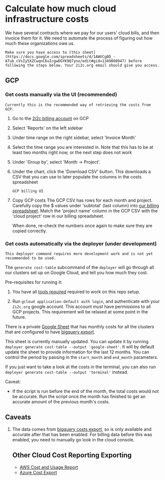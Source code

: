 # Calculate how much cloud infrastructure costs

We have several contracts where we pay for our users' cloud bills,
and then invoice them for it. We need to automate the process of figuring
out how much these organizations owe us.

```{important}
Make sure you have access to [this sheet](https://docs.google.com/spreadsheets/d/1AWVCg0D_-ATub_cVsIy5XZCwqnC6uIcgwDGYK9Q7yno/edit#gid=1349808947) before following the steps below. Your 2i2c.org email should give you access.
```

## GCP

### Get costs manually via the UI (recommended)

```{important}
Currently this is the recommended way of retrieving the costs from GCP.
```

1. Go to the [2i2c billing account](https://console.cloud.google.com/billing/0157F7-E3EA8C-25AC3C/reports;timeRange=CUSTOM_RANGE;from=2024-01-01;to=2024-01-31;dateType=INVOICE_DATE;invoiceCorrections=TAX,BILLING_MODIFICATION?organizationId=184174754493&project=two-eye-two-see) on GCP
2. Select 'Reports' on the left sidebar
3. Under time range on the right sidebar, select 'Invoice Month'
4. Select the time range you are interested in. Note that this has to be at least two months right now, or the next step does not work
5. Under 'Group by', select 'Month -> Project'.
6. Under the chart, click the 'Download CSV' button. This downloads a CSV that you can use to later populate the columns in the costs spreadsheet
   ```{figure} ../../images/gcp-billing-ui.png
   GCP billing UI
   ```
7. Copy GCP costs
   The GCP CSV has rows for each month and project. Carefully copy the $ values under
   'subtotal' (last column) into [our billing spreadsheet]((https://docs.google.com/spreadsheets/d/1AWVCg0D_-ATub_cVsIy5XZCwqnC6uIcgwDGYK9Q7yno/edit#gid=1349808947)). Match the 'project name' column in the GCP CSV with the 'cloud project' row in our billing spreadsheet.

   When done, re-check the numbers once again to make sure they are copied correctly.

### Get costs automatically via the deployer (under development)

```{warning}
This deployer command requires more development work and is not yet recommended to be used.
```

The `generate cost-table` subcommand of the `deployer` will go through all our
clusters set up on Google Cloud, and tell you how much they cost.

Pre-requisites for running it:

1. You have all [tools required](tutorials:setup) required to work on this repo
   setup.

2. Run `gcloud application-default auth login`, and authenticate with your `2i2c.org`
   google account. This account *must* have permissions to all GCP projects. This
   requirement will be relaxed at some point in the future.

There is a private [Google Sheet](https://docs.google.com/spreadsheets/d/1URYCMap-Lxm4e_pAAC3Esxda7tZzRhCS6d85pxUiVQs/edit#gid=0)
that has monthly costs for all the clusters that are configured to have
[bigquery export](new-gcp-project:billing-export).

This sheet is currently manually updated. You can update it by running
`deployer generate cost-table --output 'google-sheet'`. It will by default
update the sheet to provide information for the last 12 months. You can control
the period by passing in the `start_month` and `end_month` parameters.

If you just want to take a look at the costs in the terminal, you can also run
`deployer generate cost-table --output 'terminal'` instead.

Caveat:
- If the script is run before the end of the month, the total costs would not
  be accurate. Run the script once the month has finished to get an accurate
  amount of the previous month's costs.

## Caveats

1. The data comes from [bigquery costs export](new-gcp-project:billing-export), so
   is only available and accurate after that has been enabled. For billing data
   before this was enabled, you need to manually go look in the cloud console.

   ## Other Cloud Cost Reporting Exporting

   - [AWS Cost and Usage Report](https://docs.aws.amazon.com/cur/latest/userguide/cur-create.html)
   - [Azure Cost Export](https://learn.microsoft.com/en-us/azure/cost-management-billing/costs/tutorial-export-acm-data?tabs=azure-portal)